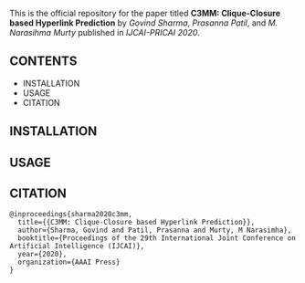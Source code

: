 This is the official repository for the paper titled **C3MM: Clique-Closure based Hyperlink Prediction** by *Govind Sharma*, *Prasanna Patil*, and *M. Narasihma Murty* published in *IJCAI-PRICAI 2020*.

## CONTENTS
- INSTALLATION
- USAGE
- CITATION

## INSTALLATION

## USAGE

## CITATION
```
@inproceedings{sharma2020c3mm,
  title={{C3MM: Clique-Closure based Hyperlink Prediction}},
  author={Sharma, Govind and Patil, Prasanna and Murty, M Narasimha},
  booktitle={Proceedings of the 29th International Joint Conference on Artificial Intelligence (IJCAI)},
  year={2020},
  organization={AAAI Press}
}
```
